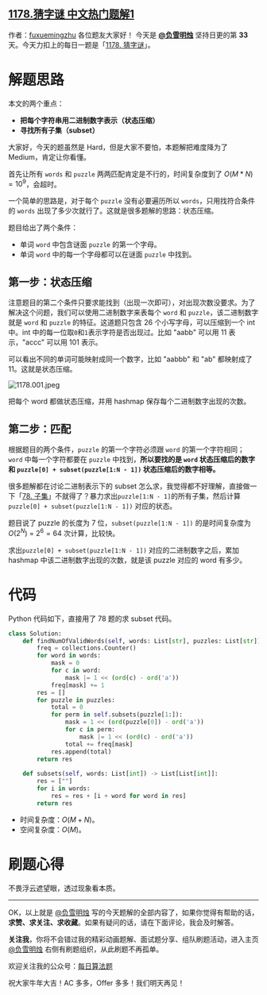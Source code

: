 ## [1178.猜字谜 中文热门题解1](https://leetcode.cn/problems/number-of-valid-words-for-each-puzzle/solutions/100000/zhuang-tai-ya-suo-zi-ji-ti-jie-yi-dong-c-bdx8)

作者：[fuxuemingzhu](https://leetcode.cn/u/fuxuemingzhu)
各位题友大家好！ 今天是 **[@负雪明烛](/u/fuxuemingzhu/)** 坚持日更的第 **33** 天。今天力扣上的每日一题是「[1178. 猜字谜](https://leetcode-cn.com/problems/number-of-valid-words-for-each-puzzle/)」。

# 解题思路


本文的两个重点：

- **把每个字符串用二进制数字表示（状态压缩）**
- **寻找所有子集（subset）**



大家好，今天的题虽然是 Hard，但是大家不要怕，本题解把难度降为了 Medium，肯定让你看懂。


首先让所有 `words` 和 `puzzle` 两两匹配肯定是不行的，时间复杂度到了 $O(M * N) = 10 ^ 9$，会超时。


一个简单的思路是，对于每个 `puzzle` 没有必要遍历所以 `words`，只用找符合条件的 `words` 出现了多少次就行了。这就是很多题解的思路：状态压缩。


题目给出了两个条件：


- 单词 `word` 中包含谜面 `puzzle` 的第一个字母。
- 单词 `word` 中的每一个字母都可以在谜面 `puzzle` 中找到。



## 第一步：状态压缩

注意题目的第二个条件只要求能找到（出现一次即可），对出现次数没要求。为了解决这个问题，我们可以使用二进制数字来表每个 `word` 和 `puzzle`，该二进制数字就是 `word` 和 `puzzle` 的特征。这道题只包含 26 个小写字母，可以压缩到一个 int 中。int 中的每一位取`0`和`1`表示字符是否出现过。比如 "aabb" 可以用 11 表示，"accc" 可以用 101 表示。


可以看出不同的单词可能映射成同一个数字，比如 "aabbb" 和 "ab" 都映射成了 11。这就是状态压缩。

![1178.001.jpeg](https://pic.leetcode-cn.com/1614316982-HyXBZP-1178.001.jpeg)


把每个 word 都做状态压缩，并用 hashmap 保存每个二进制数字出现的次数。




## 第二步：匹配

根据题目的两个条件，`puzzle` 的第一个字符必须跟 `word` 的第一个字符相同；`word` 中每一个字符都要在 `puzzle` 中找到，**所以要找的是 `word` 状态压缩后的数字 和  `puzzle[0] + subset(puzzle[1:N - 1])` 状态压缩后的数字相等。**


很多题解都在讨论二进制表示下的 subset 怎么求，我觉得都不好理解，直接做一下「[78. 子集](https://leetcode-cn.com/problems/subsets/)」不就得了？暴力求出`puzzle[1:N - 1]`的所有子集，然后计算 `puzzle[0] + subset(puzzle[1:N - 1])` 对应的状态。

题目说了 puzzle 的长度为 7 位，`subset(puzzle[1:N - 1])` 的是时间复杂度为 $O(2 ^ N)$ = $2 ^ 6 = 64$ 次计算，比较快。 

求出`puzzle[0] + subset(puzzle[1:N - 1])` 对应的二进制数字之后，累加 hashmap 中该二进制数字出现的次数，就是该 puzzle 对应的 word 有多少。

# 代码


Python 代码如下，直接用了 78 题的求 subset 代码。


```python
class Solution:
    def findNumOfValidWords(self, words: List[str], puzzles: List[str]) -> List[int]:
        freq = collections.Counter()
        for word in words:
            mask = 0
            for c in word:
                mask |= 1 << (ord(c) - ord('a'))
            freq[mask] += 1
        res = []
        for puzzle in puzzles:
            total = 0
            for perm in self.subsets(puzzle[1:]):
                mask = 1 << (ord(puzzle[0]) - ord('a'))
                for c in perm:
                    mask |= 1 << (ord(c) - ord('a'))
                total += freq[mask]
            res.append(total)
        return res
    
    def subsets(self, words: List[int]) -> List[List[int]]:
        res = [""]
        for i in words:
            res = res + [i + word for word in res]
        return res
```


- 时间复杂度：$O(M + N)$。
- 空间复杂度：$O(M)$。

# 刷题心得


不畏浮云遮望眼，透过现象看本质。


-----


OK，以上就是 [@负雪明烛](https://leetcode-cn.com/u/fuxuemingzhu/) 写的今天题解的全部内容了，如果你觉得有帮助的话，**求赞、求关注、求收藏**。如果有疑问的话，请在下面评论，我会及时解答。


**关注我**，你将不会错过我的精彩动画题解、面试题分享、组队刷题活动，进入主页 [@负雪明烛](https://leetcode-cn.com/u/fuxuemingzhu/) 右侧有刷题组织，从此刷题不再孤单。

欢迎关注我的公众号：[每日算法题](https://img-blog.csdnimg.cn/20210220185516778.png?x-oss-process=image/watermark,type_ZmFuZ3poZW5naGVpdGk,shadow_10,text_aHR0cHM6Ly9ibG9nLmNzZG4ubmV0L2Z1eHVlbWluZ3podQ==,size_16,color_FFFFFF,t_70)

祝大家牛年大吉！AC 多多，Offer 多多！我们明天再见！